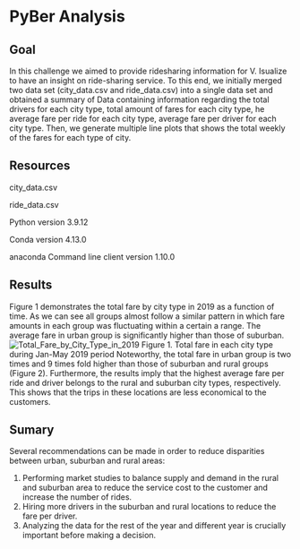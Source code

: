 # PyBer Analysis
## Goal
In this challenge we aimed to provide ridesharing information for V. Isualize to have an insight on ride-sharing service. To this end, we initially merged two data set (city_data.csv and ride_data.csv) into a single data set and obtained a summary of Data containing information regarding the total drivers for each city type, total amount of fares for each city type, he average fare per ride for each city type, average fare per driver for each city type. Then, we generate multiple line plots that shows the total weekly of the fares for each type of city.


## Resources

city_data.csv 

ride_data.csv

Python version 3.9.12 

Conda version 4.13.0 

anaconda Command line client version 1.10.0
## Results
Figure 1 demonstrates the total fare by city type in 2019 as a function of time. As we can see all groups almost follow a similar pattern in which fare amounts in each group was fluctuating within a certain a range. The average fare in urban group is significantly higher than those of suburban. 
![Total_Fare_by_City_Type_in_2019](https://user-images.githubusercontent.com/108313440/182984007-4a349b18-f525-4301-bead-969c31edbef5.jpeg)
                                  Figure 1. Total fare in each city type during Jan-May 2019 period
Noteworthy, the total fare in urban group is two times and 9 times fold higher than those of suburban and rural groups (Figure 2). Furthermore, the results imply that the highest average fare per ride and driver belongs to the rural and suburban city types, respectively. This shows that the trips in these locations are less economical to the customers.
## Sumary
Several recommendations can be made in order to reduce disparities between urban, suburban and rural areas:
1.	Performing market studies to balance supply and demand in the rural and suburban area to reduce the service cost to the customer and increase the number of rides.
2.	Hiring more drivers in the suburban and rural locations to reduce the fare per driver.
3.	Analyzing the data for the rest of the year and different year is crucially important before making a decision.
